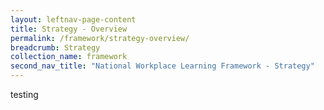 ```yaml
---
layout: leftnav-page-content
title: Strategy - Overview
permalink: /framework/strategy-overview/
breadcrumb: Strategy
collection_name: framework
second_nav_title: "National Workplace Learning Framework - Strategy"
---
```




testing
